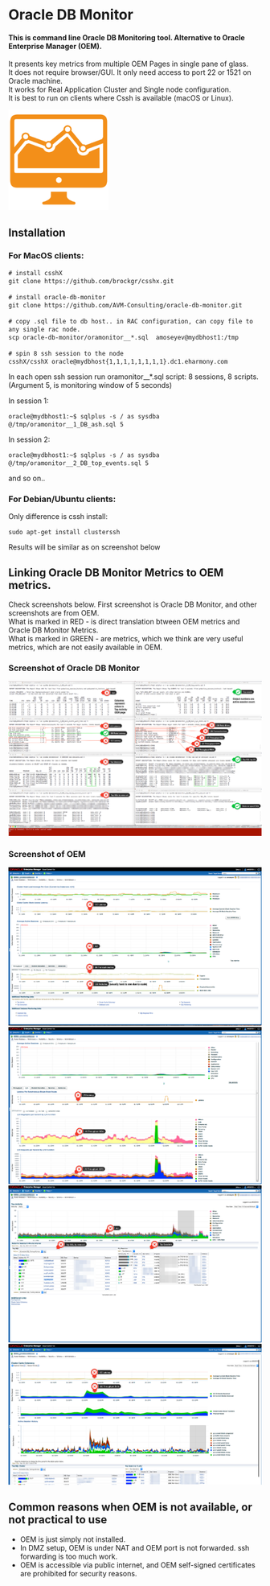 Oracle DB Monitor
====================

#### This is command line Oracle DB Monitoring tool. Alternative to Oracle Enterprise Manager (OEM). 

It presents key metrics from multiple OEM Pages in single pane of glass. <br />
It does not require browser/GUI. It only need access to port 22 or 1521 on Oracle machine. <br />
It works for Real Application Cluster and Single node configuration. <br />
It is best to run on clients where Cssh is available (macOS or Linux). 

<img src="readme/oracle-db-monitor-icon.png" width="200">

## Installation

### For MacOS clients: 

```Shell
# install csshX
git clone https://github.com/brockgr/csshx.git

# install oracle-db-monitor
git clone https://github.com/AVM-Consulting/oracle-db-monitor.git

# copy .sql file to db host.. in RAC configuration, can copy file to any single rac node.
scp oracle-db-monitor/oramonitor__*.sql  amoseyev@mydbhost1:/tmp

# spin 8 ssh session to the node
csshX/csshX oracle@mydbhost{1,1,1,1,1,1,1,1}.dc1.eharmony.com
```

In each open ssh session run oramonitor__*.sql script: 8 sessions, 8 scripts. <br />
(Argument 5, is monitoring window of 5 seconds)

In session 1:
```Shell
oracle@mydbhost1:~$ sqlplus -s / as sysdba @/tmp/oramonitor__1_DB_ash.sql 5
```

In session 2:
```Shell
oracle@mydbhost1:~$ sqlplus -s / as sysdba @/tmp/oramonitor__2_DB_top_events.sql 5
```

and so on..

### For Debian/Ubuntu clients:

Only difference is cssh install: 

```Shell
sudo apt-get install clusterssh
```

Results will be similar as on screenshot below

## Linking Oracle DB Monitor Metrics to OEM metrics.

Check screenshots below. First screenshot is Oracle DB Monitor, and other screenshots are from OEM. <br /> 
What is marked in RED   - is direct translation btween OEM metrics and Oracle DB Monitor Metrics. <br />
What is marked in GREEN - are metrics, which we think are very useful metrics, which are not easily available in OEM. 

### Screenshot of Oracle DB Monitor
<img src="readme/z_oramonitor_screenshot.png">

### Screenshot of OEM
<img src="readme/z_oracle_oem_performance_home_throughput_tab_page_screenshot.png?raw=true">
<img src="readme/z_oracle_oem_performance_home_io_tab_page_screenshot.png?raw=true">
<img src="readme/z_oracle_oem_performance_home_top_activity_page_screenshot.png?raw=true">
<img src="readme/z_oracle_oem_performance_home_global_cache_metrics_screenshot.png?raw=true">


## Common reasons when OEM is not available, or not practical to use

 - OEM is just simply not installed.
 - In DMZ setup, OEM is under NAT and OEM port is not forwarded. ssh forwarding is too much work. 
 - OEM is accessible via public internet, and OEM self-signed certificates are prohibited for security reasons.


